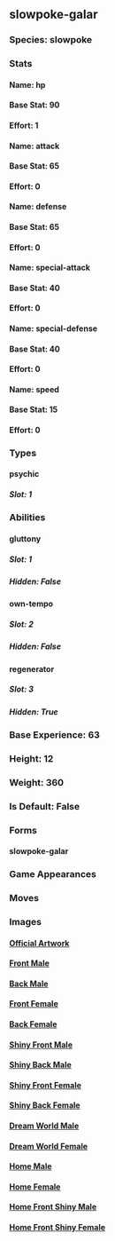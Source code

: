 ## slowpoke-galar
### Species: slowpoke
### Stats
#### Name: hp
#### Base Stat: 90
#### Effort: 1
#### Name: attack
#### Base Stat: 65
#### Effort: 0
#### Name: defense
#### Base Stat: 65
#### Effort: 0
#### Name: special-attack
#### Base Stat: 40
#### Effort: 0
#### Name: special-defense
#### Base Stat: 40
#### Effort: 0
#### Name: speed
#### Base Stat: 15
#### Effort: 0
### Types
#### psychic
##### Slot: 1
### Abilities
#### gluttony
##### Slot: 1
##### Hidden: False
#### own-tempo
##### Slot: 2
##### Hidden: False
#### regenerator
##### Slot: 3
##### Hidden: True
### Base Experience: 63
### Height: 12
### Weight: 360
### Is Default: False
### Forms
#### slowpoke-galar
### Game Appearances
### Moves
### Images
#### [Official Artwork](https://raw.githubusercontent.com/PokeAPI/sprites/master/sprites/pokemon/other/official-artwork/10161.png)
#### [Front Male](https://raw.githubusercontent.com/PokeAPI/sprites/master/sprites/pokemon/10161.png)
#### [Back Male](https://raw.githubusercontent.com/PokeAPI/sprites/master/sprites/pokemon/back/10161.png)
#### [Front Female](None)
#### [Back Female](None)
#### [Shiny Front Male](https://raw.githubusercontent.com/PokeAPI/sprites/master/sprites/pokemon/shiny/10161.png)
#### [Shiny Back Male](https://raw.githubusercontent.com/PokeAPI/sprites/master/sprites/pokemon/back/10161.png)
#### [Shiny Front Female](None)
#### [Shiny Back Female](None)
#### [Dream World Male](None)
#### [Dream World Female](None)
#### [Home Male](https://raw.githubusercontent.com/PokeAPI/sprites/master/sprites/pokemon/other/home/10161.png)
#### [Home Female](None)
#### [Home Front Shiny Male](https://raw.githubusercontent.com/PokeAPI/sprites/master/sprites/pokemon/other/home/shiny/10161.png)
#### [Home Front Shiny Female](None)